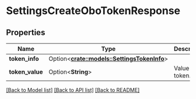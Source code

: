 # SettingsCreateOboTokenResponse

## Properties

Name | Type | Description | Notes
------------ | ------------- | ------------- | -------------
**token_info** | Option<[**crate::models::SettingsTokenInfo**](SettingsTokenInfo.md)> |  | [optional]
**token_value** | Option<**String**> | Value of the token. | [optional]

[[Back to Model list]](../README.md#documentation-for-models) [[Back to API list]](../README.md#documentation-for-api-endpoints) [[Back to README]](../README.md)


